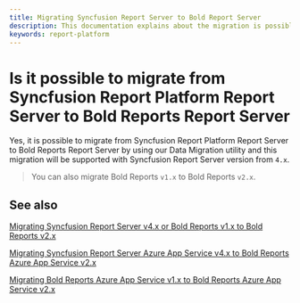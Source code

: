 ```yaml
---
title: Migrating Syncfusion Report Server to Bold Report Server
description: This documentation explains about the migration is possible from Syncfusion Report Platfrom Report Server to Bold Reports Report Server
keywords: report-platform 
---
```


# Is it possible to migrate from Syncfusion Report Platform Report Server to Bold Reports Report Server

Yes, it is possible to migrate from Syncfusion Report Platform Report Server to Bold Reports Report Server by using our Data Migration utility and this migration will be supported with Syncfusion Report Server version from `4.x`.

> You can also migrate Bold Reports `v1.x` to Bold Reports `v2.x`.

## See also

[Migrating Syncfusion Report Server v4.x or Bold Reports v1.x to Bold Reports v2.x](/administrator-guide/upgrade/on-premises/upgrade-from-classic-platform/data-migration/)

[Migrating Syncfusion Report Server Azure App Service v4.x to Bold Reports Azure App Service v2.x](/administrator-guide/upgrade/azure/migrate-syncfusion-report-server-app-service/)

[Migrating Bold Reports Azure App Service v1.x to Bold Reports Azure App Service v2.x](/administrator-guide/upgrade/azure/upgrade-v1.x/)